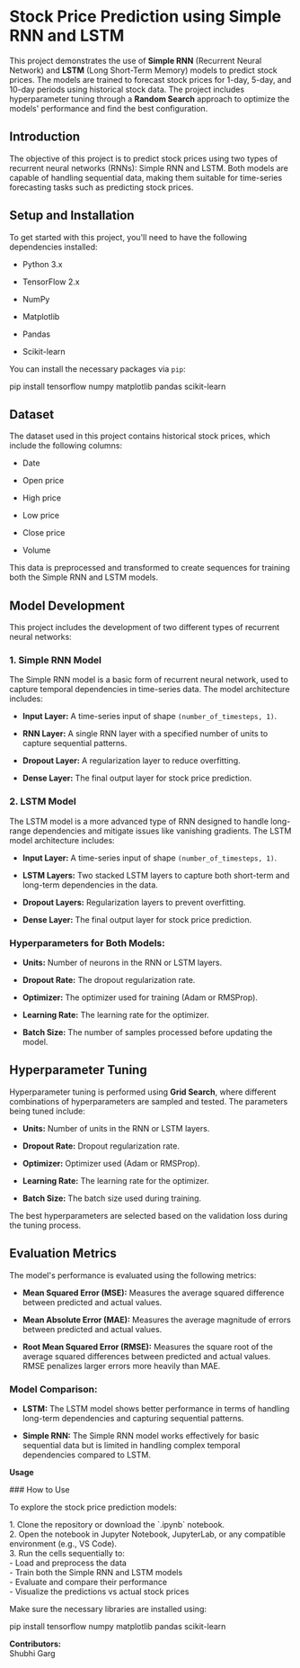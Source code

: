 # **Stock Price Prediction using Simple RNN and LSTM**

This project demonstrates the use of **Simple RNN** (Recurrent Neural Network) and **LSTM** (Long Short-Term Memory) models to predict stock prices. The models are trained to forecast stock prices for 1-day, 5-day, and 10-day periods using historical stock data. The project includes hyperparameter tuning through a **Random Search** approach to optimize the models' performance and find the best configuration.

## **Introduction**

The objective of this project is to predict stock prices using two types of recurrent neural networks (RNNs): Simple RNN and LSTM. Both models are capable of handling sequential data, making them suitable for time-series forecasting tasks such as predicting stock prices.

## **Setup and Installation**

To get started with this project, you'll need to have the following dependencies installed:

* Python 3.x

* TensorFlow 2.x

* NumPy

* Matplotlib

* Pandas

* Scikit-learn

You can install the necessary packages via `pip`:

pip install tensorflow numpy matplotlib pandas scikit-learn

## **Dataset**

The dataset used in this project contains historical stock prices, which include the following columns:

* Date

* Open price

* High price

* Low price

* Close price

* Volume

This data is preprocessed and transformed to create sequences for training both the Simple RNN and LSTM models.

## **Model Development**

This project includes the development of two different types of recurrent neural networks:

### **1\. Simple RNN Model**

The Simple RNN model is a basic form of recurrent neural network, used to capture temporal dependencies in time-series data. The model architecture includes:

* **Input Layer:** A time-series input of shape `(number_of_timesteps, 1)`.

* **RNN Layer:** A single RNN layer with a specified number of units to capture sequential patterns.

* **Dropout Layer:** A regularization layer to reduce overfitting.

* **Dense Layer:** The final output layer for stock price prediction.

### **2\. LSTM Model**

The LSTM model is a more advanced type of RNN designed to handle long-range dependencies and mitigate issues like vanishing gradients. The LSTM model architecture includes:

* **Input Layer:** A time-series input of shape `(number_of_timesteps, 1)`.

* **LSTM Layers:** Two stacked LSTM layers to capture both short-term and long-term dependencies in the data.

* **Dropout Layers:** Regularization layers to prevent overfitting.

* **Dense Layer:** The final output layer for stock price prediction.

### **Hyperparameters for Both Models:**

* **Units:** Number of neurons in the RNN or LSTM layers.

* **Dropout Rate:** The dropout regularization rate.

* **Optimizer:** The optimizer used for training (Adam or RMSProp).

* **Learning Rate:** The learning rate for the optimizer.

* **Batch Size:** The number of samples processed before updating the model.

## **Hyperparameter Tuning**

Hyperparameter tuning is performed using **Grid Search**, where different combinations of hyperparameters are sampled and tested. The parameters being tuned include:

* **Units:** Number of units in the RNN or LSTM layers.

* **Dropout Rate:** Dropout regularization rate.

* **Optimizer:** Optimizer used (Adam or RMSProp).

* **Learning Rate:** The learning rate for the optimizer.

* **Batch Size:** The batch size used during training.

The best hyperparameters are selected based on the validation loss during the tuning process.

## **Evaluation Metrics**

The model's performance is evaluated using the following metrics:

* **Mean Squared Error (MSE):** Measures the average squared difference between predicted and actual values.

* **Mean Absolute Error (MAE):** Measures the average magnitude of errors between predicted and actual values.

* **Root Mean Squared Error (RMSE):** Measures the square root of the average squared differences between predicted and actual values. RMSE penalizes larger errors more heavily than MAE.

### 

### **Model Comparison:**

* **LSTM:** The LSTM model shows better performance in terms of handling long-term dependencies and capturing sequential patterns.

* **Simple RNN:** The Simple RNN model works effectively for basic sequential data but is limited in handling complex temporal dependencies compared to LSTM.

**Usage**

\#\#\# How to Use

To explore the stock price prediction models:

1\. Clone the repository or download the \`.ipynb\` notebook.  
2\. Open the notebook in Jupyter Notebook, JupyterLab, or any compatible environment (e.g., VS Code).  
3\. Run the cells sequentially to:  
   \- Load and preprocess the data  
   \- Train both the Simple RNN and LSTM models  
   \- Evaluate and compare their performance  
   \- Visualize the predictions vs actual stock prices

Make sure the necessary libraries are installed using:

pip install tensorflow numpy matplotlib pandas scikit-learn

**Contributors:**  
Shubhi Garg
